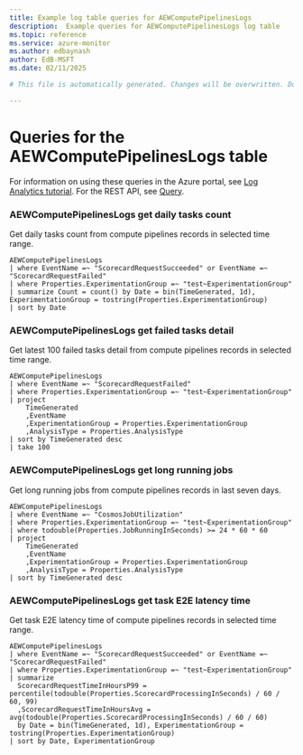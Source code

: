 ```yaml
---
title: Example log table queries for AEWComputePipelinesLogs
description:  Example queries for AEWComputePipelinesLogs log table
ms.topic: reference
ms.service: azure-monitor
ms.author: edbaynash
author: EdB-MSFT
ms.date: 02/11/2025

# This file is automatically generated. Changes will be overwritten. Do not change this file directly. 

---
```


# Queries for the AEWComputePipelinesLogs table

For information on using these queries in the Azure portal, see [Log Analytics tutorial](/azure/azure-monitor/logs/log-analytics-tutorial). For the REST API, see [Query](/rest/api/loganalytics/query).


### AEWComputePipelinesLogs get daily tasks count  


Get daily tasks count from compute pipelines records in selected time range.  

```query
AEWComputePipelinesLogs
| where EventName =~ "ScorecardRequestSucceeded" or EventName =~ "ScorecardRequestFailed"
| where Properties.ExperimentationGroup =~ "test~ExperimentationGroup"
| summarize Count = count() by Date = bin(TimeGenerated, 1d), ExperimentationGroup = tostring(Properties.ExperimentationGroup)
| sort by Date
```



### AEWComputePipelinesLogs get failed tasks detail  


Get latest 100 failed tasks detail from compute pipelines records in selected time range.  

```query
AEWComputePipelinesLogs
| where EventName =~ "ScorecardRequestFailed"
| where Properties.ExperimentationGroup =~ "test~ExperimentationGroup"
| project
    TimeGenerated
    ,EventName
    ,ExperimentationGroup = Properties.ExperimentationGroup
    ,AnalysisType = Properties.AnalysisType
| sort by TimeGenerated desc
| take 100
```



### AEWComputePipelinesLogs get long running jobs  


Get long running jobs from compute pipelines records in last seven days.  

```query
AEWComputePipelinesLogs
| where EventName =~ "CosmosJobUtilization"
| where Properties.ExperimentationGroup =~ "test~ExperimentationGroup"
| where todouble(Properties.JobRunningInSeconds) >= 24 * 60 * 60
| project
    TimeGenerated
    ,EventName
    ,ExperimentationGroup = Properties.ExperimentationGroup
    ,AnalysisType = Properties.AnalysisType
| sort by TimeGenerated desc

```



### AEWComputePipelinesLogs get task E2E latency time  


Get task E2E latency time of compute pipelines records in selected time range.  

```query
AEWComputePipelinesLogs
| where EventName =~ "ScorecardRequestSucceeded" or EventName =~ "ScorecardRequestFailed"
| where Properties.ExperimentationGroup =~ "test~ExperimentationGroup"
| summarize
  ScorecardRequestTimeInHoursP99 = percentile(todouble(Properties.ScorecardProcessingInSeconds) / 60 / 60, 99)
  ,ScorecardRequestTimeInHoursAvg = avg(todouble(Properties.ScorecardProcessingInSeconds) / 60 / 60)
  by Date = bin(TimeGenerated, 1d), ExperimentationGroup = tostring(Properties.ExperimentationGroup)
| sort by Date, ExperimentationGroup
```

